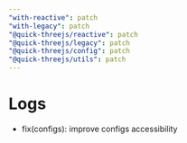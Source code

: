 ```yaml
---
"with-reactive": patch
"with-legacy": patch
"@quick-threejs/reactive": patch
"@quick-threejs/legacy": patch
"@quick-threejs/config": patch
"@quick-threejs/utils": patch
---
```


# Logs

- fix(configs): improve configs accessibility
